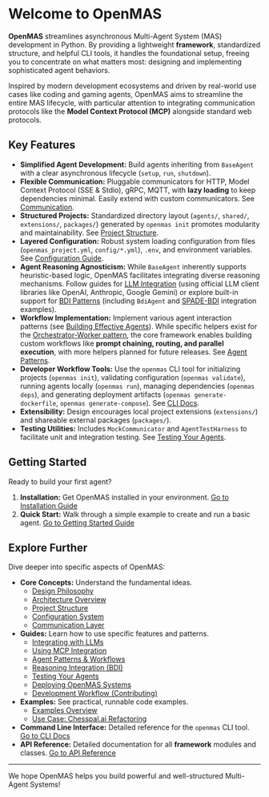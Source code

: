 # Welcome to OpenMAS

**OpenMAS** streamlines asynchronous Multi-Agent System (MAS) development in Python. By providing a lightweight **framework**, standardized structure, and helpful CLI tools, it handles the foundational setup, freeing you to concentrate on what matters most: designing and implementing sophisticated agent behaviors.

Inspired by modern development ecosystems and driven by real-world use cases like coding and gaming agents, OpenMAS aims to streamline the entire MAS lifecycle, with particular attention to integrating communication protocols like the **Model Context Protocol (MCP)** alongside standard web protocols.

## Key Features

* **Simplified Agent Development:** Build agents inheriting from `BaseAgent` with a clear asynchronous lifecycle (`setup`, `run`, `shutdown`).
* **Flexible Communication:** Pluggable communicators for HTTP, Model Context Protocol (SSE & Stdio), gRPC, MQTT, with **lazy loading** to keep dependencies minimal. Easily extend with custom communicators. See [Communication](guides/communication/index.md).
* **Structured Projects:** Standardized directory layout (`agents/`, `shared/`, `extensions/`, `packages/`) generated by `openmas init` promotes modularity and maintainability. See [Project Structure](project_structure.md).
* **Layered Configuration:** Robust system loading configuration from files (`openmas_project.yml`, `config/*.yml`), `.env`, and environment variables. See [Configuration Guide](guides/configuration.md).
* **Agent Reasoning Agnosticism:** While `BaseAgent` inherently supports heuristic-based logic, OpenMAS facilitates integrating diverse reasoning mechanisms. Follow guides for [LLM Integration](guides/llm_integration.md) (using official LLM client libraries like OpenAI, Anthropic, Google Gemini) or explore built-in support for [BDI Patterns](guides/reasoning_integration.md) (including `BdiAgent` and [SPADE-BDI](https://pypi.org/project/spade-bdi/) integration examples).
* **Workflow Implementation:** Implement various agent interaction patterns (see [Building Effective Agents](https://www.anthropic.com/engineering/building-effective-agents)). While specific helpers exist for the [Orchestrator-Worker pattern](guides/patterns.md), the core framework enables building custom workflows like **prompt chaining, routing, and parallel execution**, with more helpers planned for future releases. See [Agent Patterns](guides/patterns.md).
* **Developer Workflow Tools:** Use the `openmas` CLI tool for initializing projects (`openmas init`), validating configuration (`openmas validate`), running agents locally (`openmas run`), managing dependencies (`openmas deps`), and generating deployment artifacts (`openmas generate-dockerfile`, `openmas generate-compose`). See [CLI Docs](cli/index.md).
* **Extensibility:** Design encourages local project extensions (`extensions/`) and shareable external packages (`packages/`).
* **Testing Utilities:** Includes `MockCommunicator` and `AgentTestHarness` to facilitate unit and integration testing. See [Testing Your Agents](guides/testing-utilities.md).

## Getting Started

Ready to build your first agent?

1.  **Installation:** Get OpenMAS installed in your environment.
    [Go to Installation Guide](guides/installation.md)
2.  **Quick Start:** Walk through a simple example to create and run a basic agent.
    [Go to Getting Started Guide](guides/getting_started.md)

## Explore Further

Dive deeper into specific aspects of OpenMAS:

* **Core Concepts:** Understand the fundamental ideas.
    * [Design Philosophy](design.md)
    * [Architecture Overview](architecture.md)
    * [Project Structure](project_structure.md)
    * [Configuration System](guides/configuration.md)
    * [Communication Layer](guides/communication/index.md)
* **Guides:** Learn how to use specific features and patterns.
    * [Integrating with LLMs](guides/llm_integration.md)
    * [Using MCP Integration](guides/mcp_integration.md)
    * [Agent Patterns & Workflows](guides/patterns.md)
    * [Reasoning Integration (BDI)](guides/reasoning_integration.md)
    * [Testing Your Agents](guides/testing-utilities.md)
    * [Deploying OpenMAS Systems](guides/deployment.md)
    * [Development Workflow (Contributing)](contributing/development_workflow.md)
* **Examples:** See practical, runnable code examples.
    * [Examples Overview](examples.md)
    * [Use Case: Chesspal.ai Refactoring](use_cases/chesspal_ai.md)
* **Command Line Interface:** Detailed reference for the `openmas` CLI tool.
    [Go to CLI Docs](cli/index.md)
* **API Reference:** Detailed documentation for all **framework** modules and classes.
    [Go to API Reference](api_reference.md)

---

We hope OpenMAS helps you build powerful and well-structured Multi-Agent Systems!
